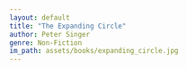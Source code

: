 ```yaml
---
layout: default
title: "The Expanding Circle"
author: Peter Singer
genre: Non-Fiction
im_path: assets/books/expanding_circle.jpg
---
```

